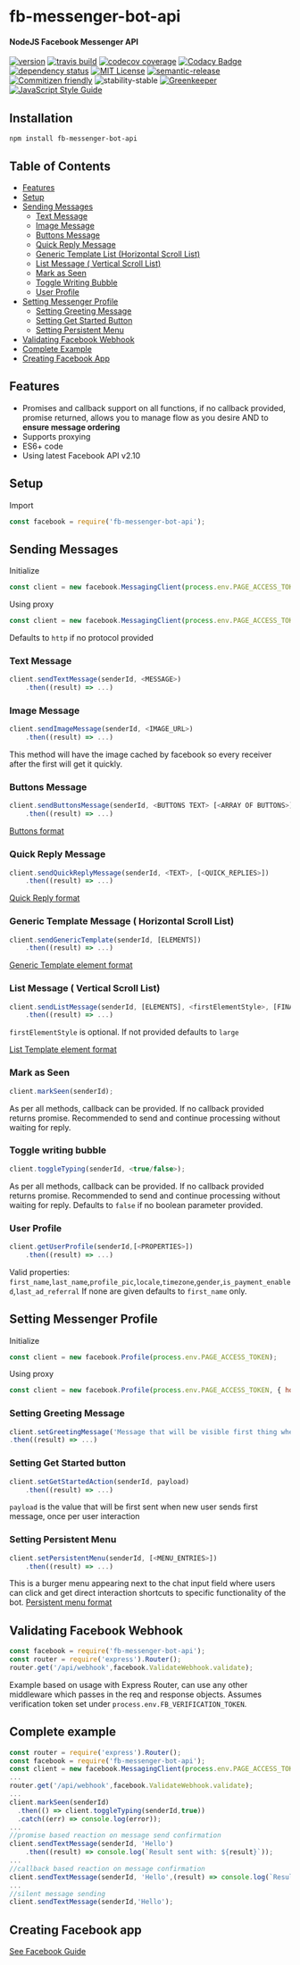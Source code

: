 # fb-messenger-bot-api
#### NodeJS Facebook Messenger API
[![version](https://img.shields.io/npm/v/fb-messenger-bot-api.svg)](http://npm.im/fb-messenger-bot-api)
[![travis build](https://img.shields.io/travis/crisboarna/fb-messenger-bot-api.svg)](https://travis-ci.org/crisboarna/fb-messenger-bot-api)
[![codecov coverage](https://img.shields.io/codecov/c/github/crisboarna/fb-messenger-bot-api.svg)](https://codecov.io/gh/crisboarna/fb-messenger-bot-api)
[![Codacy Badge](https://api.codacy.com/project/badge/Grade/8d87ae38dea34aa09d0daa0ab81b81cd)](https://www.codacy.com/app/crisboarna/fb-messenger-bot-api?utm_source=github.com&amp;utm_medium=referral&amp;utm_content=crisboarna/fb-messenger-bot-api&amp;utm_campaign=Badge_Grade)
[![dependency status](https://img.shields.io/david/crisboarna/fb-messenger-bot-api.svg)](https://david-dm.org/crisboarna/fb-messenger-bot-api)
[![MIT License](https://img.shields.io/npm/l/fb-messenger-bot-api.svg)](http://opensource.org/licenses/MIT)
[![semantic-release](https://img.shields.io/badge/%20%20%F0%9F%93%A6%F0%9F%9A%80-semantic--release-e10079.svg?style=flat-square)](https://github.com/semantic-release/semantic-release)
[![Commitizen friendly](https://img.shields.io/badge/commitizen-friendly-brightgreen.svg?style=flat-square)](http://commitizen.github.io/cz-cli/)
![stability-stable](https://img.shields.io/badge/stability-stable-green.svg)
[![Greenkeeper](https://badges.greenkeeper.io/crisboarna/fb-messenger-bot-api.svg)](https://greenkeeper.io/)
[![JavaScript Style Guide](https://img.shields.io/badge/code_style-standard-brightgreen.svg)](https://standardjs.com)

## Installation

```
npm install fb-messenger-bot-api
```

## Table of Contents
* [Features](#features)
* [Setup](#setup)
* [Sending Messages](#sending-messages)
  * [Text Message](#text-message)
  * [Image Message](#image-message)
  * [Buttons Message](#buttons-message)
  * [Quick Reply Message](#quick-reply-message)
  * [Generic Template List (Horizontal Scroll List)](#generic-template-list-(-horizontal-scroll-list-))
  * [List Message ( Vertical Scroll List)](#list-message-(-vertical-scroll-list-))
  * [Mark as Seen](#mark-as-seen)
  * [Toggle Writing Bubble](#toggle-writing-bubble)
  * [User Profile](#user-profile)
* [Setting Messenger Profile](#setting-messenger-profile)
  * [Setting Greeting Message](#setting-greeting-message)
  * [Setting Get Started Button](#setting-get-started-button)
  * [Setting Persistent Menu](#setting-persistent-menu)
* [Validating Facebook Webhook](#validating-facebook-webhook)
* [Complete Example](#complete-example)
* [Creating Facebook App](#creating-facebook-app)

## Features
* Promises and callback support on all functions, if no callback provided, promise returned, allows you to manage flow as you desire AND to <b>ensure message ordering</b><br />
* Supports proxying
* ES6+ code
* Using latest Facebook API v2.10

## Setup

Import
```javascript
const facebook = require('fb-messenger-bot-api');
```

## Sending Messages
Initialize
```javascript
const client = new facebook.MessagingClient(process.env.PAGE_ACCESS_TOKEN);
```
Using proxy
```javascript
const client = new facebook.MessagingClient(process.env.PAGE_ACCESS_TOKEN, { hostname:process.env.PROXY_HOST, port: process.env.PROXY_PORT });
```
Defaults to `http` if no protocol provided
### Text Message

```javascript
client.sendTextMessage(senderId, <MESSAGE>)
    .then((result) => ...)
```
### Image Message
```javascript
client.sendImageMessage(senderId, <IMAGE_URL>)
    .then((result) => ...)
```
This method will have the image cached by facebook so every receiver after the first will get it quickly.

### Buttons Message
```javascript
client.sendButtonsMessage(senderId, <BUTTONS TEXT> [<ARRAY OF BUTTONS>])
    .then((result) => ...)
```
[Buttons format](https://developers.facebook.com/docs/messenger-platform/send-messages/template/button)

### Quick Reply Message
```javascript
client.sendQuickReplyMessage(senderId, <TEXT>, [<QUICK_REPLIES>])
    .then((result) => ...)
```
[Quick Reply format](https://developers.facebook.com/docs/messenger-platform/send-messages/quick-replies)

### Generic Template Message ( Horizontal Scroll List)
```javascript
client.sendGenericTemplate(senderId, [ELEMENTS])
    .then((result) => ...)
```
[Generic Template element format](https://developers.facebook.com/docs/messenger-platform/send-messages/template/generic)

### List Message ( Vertical Scroll List)
```javascript
client.sendListMessage(senderId, [ELEMENTS], <firstElementStyle>, [FINAL_BUTTONS])
    .then((result) => ...)
```
`firstElementStyle` is optional. If not provided defaults to `large`

[List Template element format](https://developers.facebook.com/docs/messenger-platform/send-messages/template/list)

### Mark as Seen
```javascript
client.markSeen(senderId);
```
As per all methods, callback can be provided. If no callback provided returns promise. Recommended to send and continue processing without waiting for reply.

### Toggle writing bubble
```javascript
client.toggleTyping(senderId, <true/false>);
```
As per all methods, callback can be provided. If no callback provided returns promise. Recommended to send and continue processing without waiting for reply.
Defaults to `false` if no boolean parameter provided.

### User Profile
```javascript
client.getUserProfile(senderId,[<PROPERTIES>])
    .then((result) => ...)
```
Valid properties: `first_name`,`last_name`,`profile_pic`,`locale`,`timezone`,`gender`,`is_payment_enabled`,`last_ad_referral`
If none are given defaults to `first_name` only.

## Setting Messenger Profile
Initialize
```javascript
const client = new facebook.Profile(process.env.PAGE_ACCESS_TOKEN);
```
Using proxy
```javascript
const client = new facebook.Profile(process.env.PAGE_ACCESS_TOKEN, { hostname:process.env.PROXY_HOST, port: process.env.PROXY_PORT });
```
### Setting Greeting Message
```javascript
client.setGreetingMessage('Message that will be visible first thing when opening chat window with your bot/page')
.then((result) => ...)
```

### Setting Get Started button
```javascript
client.setGetStartedAction(senderId, payload)
    .then((result) => ...)
```
`payload` is the value that will be first sent when new user sends first message, once per user interaction

### Setting Persistent Menu
```javascript
client.setPersistentMenu(senderId, [<MENU_ENTRIES>])
    .then((result) => ...)
```
This is a burger menu appearing next to the chat input field where users can click and get direct interaction shortcuts to specific functionality of the bot.
[Persistent menu format](https://developers.facebook.com/docs/messenger-platform/reference/messenger-profile-api/persistent-menu)

## Validating Facebook Webhook
```javascript
const facebook = require('fb-messenger-bot-api');
const router = require('express').Router();
router.get('/api/webhook',facebook.ValidateWebhook.validate);
```
Example based on usage with Express Router, can use any other middleware which passes in the req and response objects.
Assumes verification token set under `process.env.FB_VERIFICATION_TOKEN`.
## Complete example
```javascript
const router = require('express').Router();
const facebook = require('fb-messenger-bot-api');
const client = new facebook.MessagingClient(process.env.PAGE_ACCESS_TOKEN);
...
router.get('/api/webhook',facebook.ValidateWebhook.validate);
...
client.markSeen(senderId)
  .then(() => client.toggleTyping(senderId,true))
  .catch((err) => console.log(error));
...
//promise based reaction on message send confirmation
client.sendTextMessage(senderId, 'Hello')
    .then((result) => console.log(`Result sent with: ${result}`));
...
//callback based reaction on message confirmation
client.sendTextMessage(senderId, 'Hello',(result) => console.log(`Result sent with: ${result}`));
...
//silent message sending
client.sendTextMessage(senderId,'Hello');
```

## Creating Facebook app
[See Facebook Guide](https://developers.facebook.com/docs/messenger-platform/guides/quick-start)
